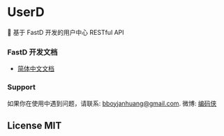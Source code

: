 # UserD

:rocket: 基于 FastD 开发的用户中心 RESTful API

### FastD 开发文档

* [简体中文文档](https://github.com/JanHuang/fastD/blob/master/docs/zh_CN/1-1-about-fastd.md)

### Support

如果你在使用中遇到问题，请联系: [bboyjanhuang@gmail.com](mailto:bboyjanhuang@gmail.com). 微博: [编码侠](http://weibo.com/ecbboyjan)

## License MIT
